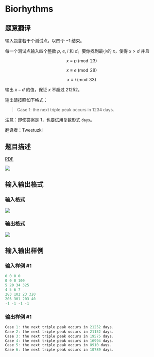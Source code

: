 # Biorhythms

## 题意翻译

输入包含若干个测试点，以四个 $-1$ 结束。

每一个测试点输入四个整数 $p$, $e$, $i$ 和 $d$。要你找到最小的 $x$，使得 $x > d$ 并且

$$x \equiv p \pmod{23}$$

$$x \equiv e \pmod{28}$$

$$x \equiv i \pmod{33}$$

输出 $x - d$ 的值，保证 $x$ 不超过 $21252$。

输出请按照如下格式：

> Case 1: the next triple peak occurs in 1234 days.

注意：即使答案是 $1$，也要试用复数形式 `days`。

翻译者：Tweetuzki

## 题目描述

[problemUrl]: https://uva.onlinejudge.org/index.php?option=com_onlinejudge&Itemid=8&category=9&page=show_problem&problem=697

[PDF](https://uva.onlinejudge.org/external/7/p756.pdf)

![](https://cdn.luogu.com.cn/upload/vjudge_pic/UVA756/329b737b4282ecf0453655ef99a6ed722e0b36b8.png)

## 输入输出格式

### 输入格式

![](https://cdn.luogu.com.cn/upload/vjudge_pic/UVA756/81cd6f8d5dfe0c72bece093ba441fb7e6c18241c.png)

### 输出格式

![](https://cdn.luogu.com.cn/upload/vjudge_pic/UVA756/a5871e0729ee76f328863bd6062e300eea9930c1.png)

## 输入输出样例

### 输入样例 #1

```cpp
0 0 0 0
0 0 0 100
5 20 34 325
4 5 6 7
283 102 23 320
203 301 203 40
-1 -1 -1 -1
```


### 输出样例 #1

```cpp
Case 1: the next triple peak occurs in 21252 days.
Case 2: the next triple peak occurs in 21152 days.
Case 3: the next triple peak occurs in 19575 days.
Case 4: the next triple peak occurs in 16994 days.
Case 5: the next triple peak occurs in 8910 days.
Case 6: the next triple peak occurs in 10789 days.
```


